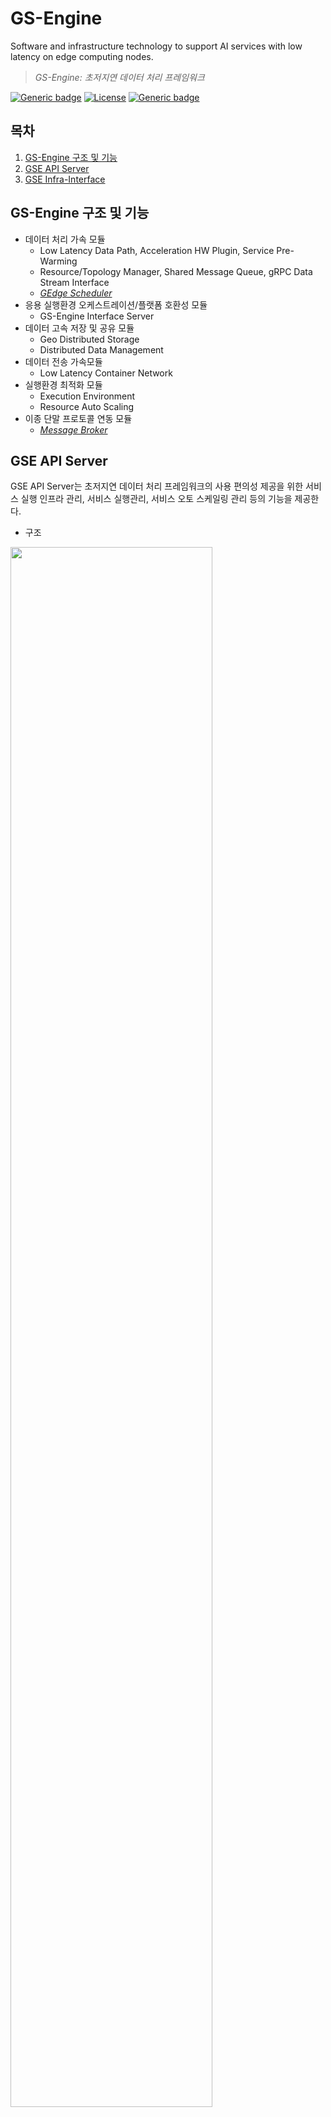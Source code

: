 # GS-Engine
Software and infrastructure technology to support AI services with low latency on edge computing nodes.

> *GS-Engine: 초저지연 데이터 처리 프레임워크*

[![Generic badge](https://img.shields.io/badge/python-3.6-brightgreen.svg)](https://www.python.org/downloads/release/python-360/)
[![License](https://img.shields.io/badge/License-Apache%202.0-blue.svg)](https://opensource.org/licenses/Apache-2.0)
[![Generic badge](https://img.shields.io/badge/release-v1.0-blueviolet.svg)](https://github.com/gedge-platform/gs-engine/releases)

## 목차
1. [GS-Engine 구조 및 기능](https://github.com/cynpna/gs-engine/blob/main/README.md#gs-engine-%EA%B5%AC%EC%A1%B0-%EB%B0%8F-%EA%B8%B0%EB%8A%A5)
2. [GSE API Server](https://github.com/cynpna/gs-engine/blob/main/README.md#gse-api-server)
3. [GSE Infra-Interface](https://github.com/cynpna/gs-engine/blob/main/README.md#gse-infra-interface)

## GS-Engine 구조 및 기능
- 데이터 처리 가속 모듈
    - Low Latency Data Path, Acceleration HW Plugin, Service Pre-Warming
    - Resource/Topology Manager, Shared Message Queue, gRPC Data Stream Interface
    - [*GEdge Scheduler*](https://github.com/gedge-platform/gs-scheduler)
- 응용 실행환경 오케스트레이션/플랫폼 호환성 모듈
    - GS-Engine Interface Server    
- 데이터 고속 저장 및 공유 모듈
    - Geo Distributed Storage
    - Distributed Data Management
- 데이터 전송 가속모듈
    - Low Latency Container Network
- 실행환경 최적화 모듈
    - Execution Environment
    - Resource Auto Scaling
- 이종 단말 프로토콜 연동 모듈
    - [*Message Broker*](https://github.com/gedge-platform/gs-broker)

## GSE API Server
GSE API Server는 초저지연 데이터 처리 프레임워크의 사용 편의성 제공을 위한 서비스 실행 인프라 관리, 서비스 실행관리, 서비스 오토 스케일링 관리 등의 기능을 제공한다.

- 구조
<img src="https://user-images.githubusercontent.com/74389889/145032837-02260de7-a098-4cc8-b799-c5b9b9e295d7.png" width="80%">

- 구성요소
    - user
        - gse api server 사용자
        - gse api는 shell 환경에서 curl 등의 shell 명령을 호출하거나 프로그램에서 http 라이브러리를 이용하여 호출
    - gse api server
        - GS-Engine 사용 편의성 제공을 위한 서비스 실행 인프라 관리, 서비스 실행 관리, 서비스 오토 스케일링 관리 제공
        - controller(사용자 요청 처리), service(k8s와의 연계), sql(DB metadata 연계), tools(schema 기반 서비스 변환), logs 등으로 구성
    - kubernetes cluster
        - GS-Engine 사용을 위한 resource metric server(cpu, memory), prometheus server 로 구성
        - metric server와 prometheus server를 통해 수집된 데이터를 오토스케일링 컨트롤에게 제공
        - 지능형 서비스 가속을 위한 gpu, 네트워크 가속을 위한 CNI(flannel, multus, sr-iov 등) 실행
    - metalb
        - gse api server를 통해 실행된 서비스의 접근을 위한 gateway 에 public ip 할당
    - gse gateway 
        - gse api server를 통해 실행된 서비스의 요청 라우팅
    - envoy/PV
        - gse api server를 통해 실행된 service mesh 를 이루는 microservice 구조의 응용간 트래픽 모니터링(제어는 추후 예정)
        
## GSE Infra-Interface
GSE Infra-Interface는 GEdge Platform 활용을 위한 쿠버네티스 클러스터를 구성하고 이를 운영하기 위한 기능을 제공한다.
- 구조
![gse-infra-architecture](https://user-images.githubusercontent.com/29933947/124078020-abed6e80-da82-11eb-89d5-4dc135416fa0.png)

- 구성요소
    - Resource Manager
        - Node Manager
        - Pod Manager
    - Initialization Manager 
        - Set Kubernetes Cluster Information
        - Get Kubernetes Cluster Information
        - Reset Kubernetes Cluster
        - Get Access Key
    - Network Manager
        - Network Interface Manager
        - Policy Manager
    - Utility
        - Log Manager
        - Kubernetes Clinet 

